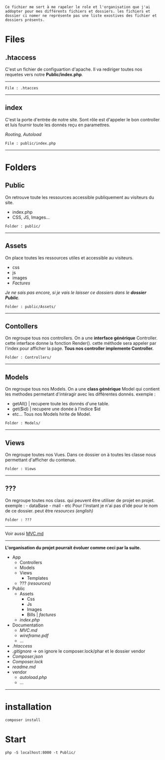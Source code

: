 `Ce fichier me sert à me rapeler le role et l'organisation que j'ai addopter pour mes différents fichiers et dossiers. les fichiers et dossier ci nomer ne représente pas une liste exostives des fichier et dossiers présents.`
# Files

## .htaccess
C'est un fichier de configuartion d'apache.
Il va rediriger toutes nos requetes vers notre **Public/index.php**.

---
`File : .htacces`

---
## index
C'est la porte d'entrée de notre site.
Sont rôle est d'appeler le bon controller et luis fournir toute les donnés reçu en paramettres.

*Rooting, Autoload*

`File : public/index.php`

---

# Folders

## Public

On retrouve toute les ressources accessible publiquement au visiteurs du site.
- index.php
- CSS, JS, Images...

`Folder : public/`

---
## Assets
On place toutes les ressources utiles et accessible au visiteurs.
- css
- js
- images
- *Factures* 

*Je ne sais pas encore, si je vais le laisser ce dossiers dans le **dossier Public**.*

`Folder : public/Assets/`

---
## Contollers
On regroupe tous nos controllers.
On a une **interface générique** Controller.
cette interface donne la fonction Render(). cette méthode sera appeler par l'index pour afficher la page.
**Tous nos controller implemente Controller.**

`Folder : Controllers/`

---
## Models
On regroupe tous nos Models.
On a une **class générique** Model qui contient les methodes permetant d'intéragir avec les différentes donnés.
exemple :
- getAll() | recupere toute les donnés d'une table.
- get($id) | recupere une donée à l'indice $id
- etc...
Tous nos Models hirite de Model.

`Folder : Models/`

---
## Views
On regroupe toutes nos Vues.
Dans ce dossier on à toutes les classe nous permettant d'afficher du contenue.

`Folder : Views`

---

## ???
On regroupe toutes nos class.
qui peuvent être utiliser de projet en projet.
exemple : 
    - dataBase
    - mail
    - etc
Pour l'instant je n'ai pas d'idé pour le nom de ce dossier.
peut être *resources (english)*

`Folder : ???`

---
Voir aussi [MVC.md](Documentation/MVC.md)

---
**L'organisation du projet pourrait évoluer comme ceci par la suite.**
- App
    - Controllers
    - Models
    - Views
        - Templates
    - ??? *(resources)*
- Public
    - Assets
        - Css
        - Js
        - Images
        - Bills | *factures*
    - *index.php* 
- Documentation
    - *MVC.md*
    - *wireframe.pdf*
    - ...
- *.htaccess*
- *.gitignore* -> on ignore le composer.lock/phar et le dossier vendor
- *Composer.json*
- *Composer.lock*
- *readme.md*
- vendor
    - *autoload.php*
    - ...

---
# installation
`composer install`
# Start
`php -S localhost:8000 -t Public/`
